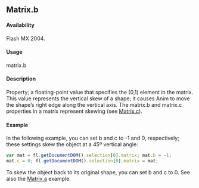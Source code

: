 ## Matrix.b

#### Availability

Flash MX 2004.

#### Usage

matrix.b

#### Description

Property; a floating-point value that specifies the (0,1) element in the matrix. This value represents the vertical skew of a shape; it causes Anim to move the shape’s right edge along the vertical axis.
The matrix.b and matrix.c properties in a matrix represent skewing (see [Matrix.c](../Matrix_object/Matrix2.md)).

#### Example

In the following example, you can set b and c to -1 and 0, respectively; these settings skew the object at a 45º vertical angle:

```javascript
var mat = fl.getDocumentDOM().selection[0].matrix; mat.b = -1;
mat.c = 0; fl.getDocumentDOM().selection[0].matrix = mat;
```

To skew the object back to its original shape, you can set b and c to 0. See also the [Matrix.a](../Matrix_object/Matrix.md) example.
